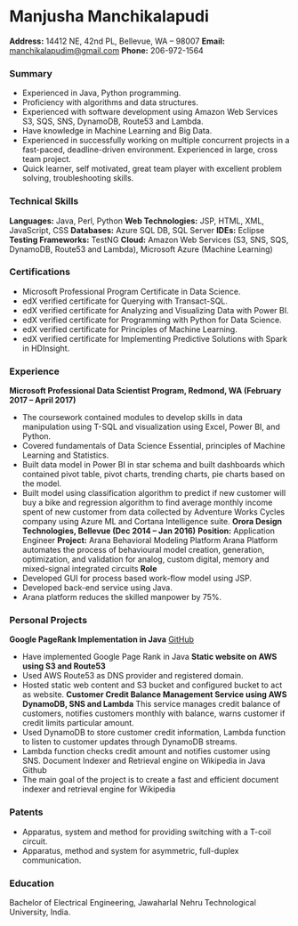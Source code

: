 # Manjusha Manchikalapudi
**Address:** 14412 NE, 42nd PL, Bellevue, WA – 98007
**Email:** manchikalapudim@gmail.com
**Phone:** 206-972-1564

### Summary
* Experienced in Java, Python programming.
*	Proficiency with algorithms and data structures.
*	Experienced with software development using Amazon Web Services S3, SQS, SNS, DynamoDB, Route53 and Lambda.
*	Have knowledge in Machine Learning and Big Data.
*	Experienced in successfully working on multiple concurrent projects in a fast-paced, deadline-driven environment. Experienced in large, cross team project.
*	Quick learner, self motivated, great team player with excellent problem solving, troubleshooting skills.
### Technical Skills
**Languages:** Java, Perl, Python
**Web Technologies:** JSP, HTML, XML, JavaScript, CSS
**Databases:** Azure SQL DB, SQL Server
**IDEs:** Eclipse
**Testing Frameworks:** TestNG
**Cloud:** Amazon Web Services (S3, SNS, SQS, DynamoDB, Route53 and Lambda), Microsoft Azure (Machine Learning)

### Certifications
 * Microsoft Professional Program Certificate in Data Science.
 * edX verified certificate for Querying with Transact-SQL.
 * edX verified certificate for Analyzing and Visualizing Data with Power BI.
 * edX verified certificate for Programming with Python for Data Science.
 * edX verified certificate for Principles of Machine Learning.
 * edX verified certificate for Implementing Predictive Solutions with Spark in HDInsight.
### Experience
**Microsoft Professional Data Scientist Program, Redmond, WA (February 2017 – April 2017)**
*	The coursework contained modules to develop skills in data manipulation using T-SQL and visualization using Excel, Power BI, and Python.
*	Covered fundamentals of Data Science Essential, principles of Machine Learning and Statistics.
*	Built data model in Power BI in star schema and built dashboards which contained pivot table, pivot charts, trending charts, pie charts based on the model.
*	Built model using classification algorithm to predict if new customer will buy a bike and regression algorithm to find average monthly income spent of new customer from data collected by Adventure Works Cycles company using Azure ML and Cortana Intelligence suite.
**Orora Design Technologies, Bellevue (Dec 2014 – Jan 2016)**
**Position:** Application Engineer
**Project:** Arana Behavioral Modeling Platform
Arana Platform automates the process of behavioural model creation, generation, optimization, and validation for analog, custom digital, memory and mixed-signal integrated circuits
**Role**
*	Developed GUI for process based work-flow model using JSP.
*	Developed back-end service using Java.
*	Arana platform reduces the skilled manpower by 75%.

### Personal Projects
**Google PageRank Implementation in Java** [GitHub](https://github.com/mamanjusha/PageRank)
*	Have implemented Google Page Rank in Java
**Static website on AWS using S3 and Route53**
*	Used AWS Route53 as DNS provider and registered domain.
*	Hosted static web content and S3 bucket and configured bucket to act as website.
**Customer Credit Balance Management Service using AWS DynamoDB, SNS and Lambda**
This service manages credit balance of customers, notifies customers monthly with balance, warns customer if credit limits particular amount.
*	Used DynamoDB to store customer credit information, Lambda function to listen to customer updates through DynamoDB streams.
*	Lambda function checks credit amount and notifies customer using SNS.
Document Indexer and Retrieval engine on Wikipedia in Java Github
*	The main goal of the project is to create a fast and efficient document indexer and retrieval engine for Wikipedia
### Patents
* Apparatus, system and method for providing switching with a T-coil circuit.
* Apparatus, method and system for asymmetric, full-duplex communication.
### Education
Bachelor of Electrical Engineering, Jawaharlal Nehru Technological University, India.


